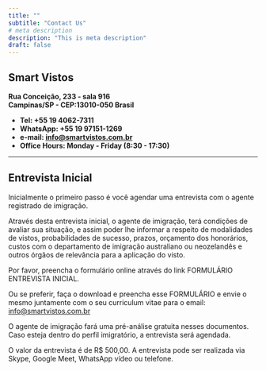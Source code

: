 ```yaml
---
title: ""
subtitle: "Contact Us"
# meta description
description: "This is meta description"
draft: false
---
```

## **Smart Vistos**  
**Rua Conceição, 233 - sala 916**  
**Campinas/SP - CEP:13010-050 Brasil**
* **Tel: +55 19 4062-7311**
* **WhatsApp: +55 19 97151-1269**  
* **e-mail: info@smartvistos.com.br**
* **Office Hours: Monday - Friday (8:30 - 17:30)**

_________________________________________________________________________________________________________________________________

## **Entrevista Inicial**

Inicialmente o primeiro passo é você agendar uma entrevista com o agente registrado de imigração.

Através desta entrevista inicial, o agente de imigração, terá condições de avaliar sua situação, e assim poder lhe informar a respeito de modalidades de vistos, probabilidades de sucesso, prazos, orçamento dos honorários, custos com o departamento de imigração australiano ou neozelandês e outros órgãos de relevância para a aplicação do visto.

Por favor, preencha o formulário online através do link FORMULÁRIO ENTREVISTA INICIAL.

Ou se preferir, faça o download e preencha esse FORMULÁRIO e envie o mesmo juntamente com o seu curriculum vitae para o email: info@smartvistos.com.br

O agente de imigração fará uma pré-análise gratuita nesses documentos.
Caso esteja dentro do perfil imigratório, a entrevista será agendada.
 
O valor da entrevista é de R$ 500,00.
A entrevista pode ser realizada via Skype, Google Meet, WhatsApp vídeo ou telefone. 
